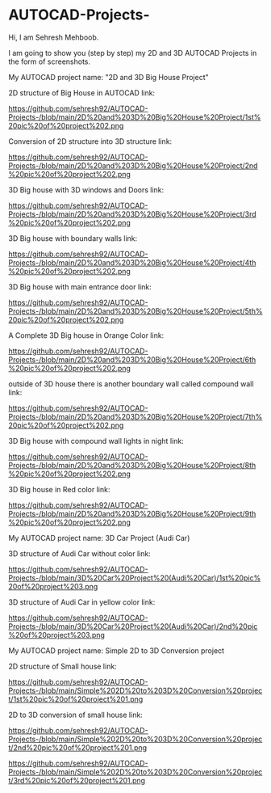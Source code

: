 # AUTOCAD-Projects-

Hi, I am Sehresh Mehboob.

I am going to show you (step by step) my 2D and 3D AUTOCAD Projects in the form of screenshots. 

My AUTOCAD project name: "2D and 3D Big House Project" 

2D structure of Big House in AUTOCAD link:

https://github.com/sehresh92/AUTOCAD-Projects-/blob/main/2D%20and%203D%20Big%20House%20Project/1st%20pic%20of%20project%202.png

Conversion of 2D structure into 3D structure link:

https://github.com/sehresh92/AUTOCAD-Projects-/blob/main/2D%20and%203D%20Big%20House%20Project/2nd%20pic%20of%20project%202.png

3D Big house with 3D windows and Doors link:

https://github.com/sehresh92/AUTOCAD-Projects-/blob/main/2D%20and%203D%20Big%20House%20Project/3rd%20pic%20of%20project%202.png

3D Big house with boundary walls link: 

https://github.com/sehresh92/AUTOCAD-Projects-/blob/main/2D%20and%203D%20Big%20House%20Project/4th%20pic%20of%20project%202.png

3D Big house with main entrance door link:

https://github.com/sehresh92/AUTOCAD-Projects-/blob/main/2D%20and%203D%20Big%20House%20Project/5th%20pic%20of%20project%202.png

A Complete 3D Big house in Orange Color link:

https://github.com/sehresh92/AUTOCAD-Projects-/blob/main/2D%20and%203D%20Big%20House%20Project/6th%20pic%20of%20project%202.png

outside of 3D house there is another boundary wall called compound wall link:

https://github.com/sehresh92/AUTOCAD-Projects-/blob/main/2D%20and%203D%20Big%20House%20Project/7th%20pic%20of%20project%202.png

3D Big house with compound wall lights in night link:

https://github.com/sehresh92/AUTOCAD-Projects-/blob/main/2D%20and%203D%20Big%20House%20Project/8th%20pic%20of%20project%202.png

3D Big house in Red color link: 

https://github.com/sehresh92/AUTOCAD-Projects-/blob/main/2D%20and%203D%20Big%20House%20Project/9th%20pic%20of%20project%202.png

My AUTOCAD project name: 3D Car Project (Audi Car)

3D structure of Audi Car without color link:

https://github.com/sehresh92/AUTOCAD-Projects-/blob/main/3D%20Car%20Project%20(Audi%20Car)/1st%20pic%20of%20project%203.png

3D structure of Audi Car in yellow color link:

https://github.com/sehresh92/AUTOCAD-Projects-/blob/main/3D%20Car%20Project%20(Audi%20Car)/2nd%20pic%20of%20project%203.png

My AUTOCAD project name: Simple 2D to 3D Conversion project

2D structure of Small house link:

https://github.com/sehresh92/AUTOCAD-Projects-/blob/main/Simple%202D%20to%203D%20Conversion%20project/1st%20pic%20of%20project%201.png

2D to 3D conversion of small house link: 

https://github.com/sehresh92/AUTOCAD-Projects-/blob/main/Simple%202D%20to%203D%20Conversion%20project/2nd%20pic%20of%20project%201.png

https://github.com/sehresh92/AUTOCAD-Projects-/blob/main/Simple%202D%20to%203D%20Conversion%20project/3rd%20pic%20of%20project%201.png
